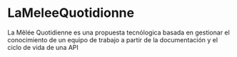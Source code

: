 # LaMeleeQuotidionne
 La Mêlée Quotidienne es una propuesta tecnólogica basada en gestionar el conocimiento de un equipo de trabajo a partir de la documentación y el ciclo de vida de una API
